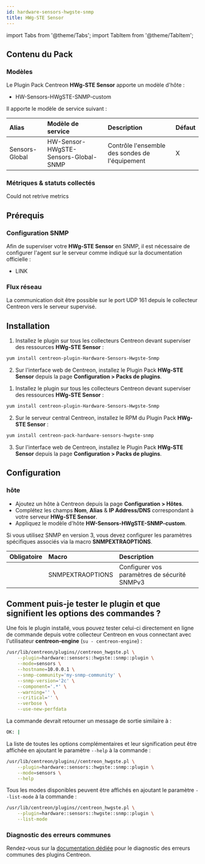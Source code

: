 ```yaml
---
id: hardware-sensors-hwgste-snmp
title: HWg-STE Sensor
---
```

import Tabs from '@theme/Tabs';
import TabItem from '@theme/TabItem';


## Contenu du Pack

### Modèles

Le Plugin Pack Centreon **HWg-STE Sensor** apporte un modèle d'hôte :

* HW-Sensors-HWgSTE-SNMP-custom

Il apporte le modèle de service suivant :

| Alias          | Modèle de service                    | Description                                    | Défaut |
|:---------------|:-------------------------------------|:-----------------------------------------------|:-------|
| Sensors-Global | HW-Sensor-HWgSTE-Sensors-Global-SNMP | Contrôle l'ensemble des sondes de l'équipement | X      |

### Métriques & statuts collectés

<Tabs groupId="sync">
<TabItem value="Sensors-Global" label="Sensors-Global">

Could not retrive metrics

</TabItem>
</Tabs>

## Prérequis

### Configuration SNMP

Afin de superviser votre **HWg-STE Sensor** en SNMP,  il est nécessaire de configurer l'agent sur le serveur comme indiqué sur la documentation officielle :
* LINK

### Flux réseau

La communication doit être possible sur le port UDP 161 depuis le collecteur
Centreon vers le serveur supervisé.

## Installation

<Tabs groupId="sync">
<TabItem value="Online License" label="Online License">

1. Installez le plugin sur tous les collecteurs Centreon devant superviser des ressources **HWg-STE Sensor** :

```bash
yum install centreon-plugin-Hardware-Sensors-Hwgste-Snmp
```

2. Sur l'interface web de Centreon, installez le Plugin Pack **HWg-STE Sensor** depuis la page **Configuration > Packs de plugins**.

</TabItem>
<TabItem value="Offline License" label="Offline License">

1. Installez le plugin sur tous les collecteurs Centreon devant superviser des ressources **HWg-STE Sensor** :

```bash
yum install centreon-plugin-Hardware-Sensors-Hwgste-Snmp
```

2. Sur le serveur central Centreon, installez le RPM du Plugin Pack **HWg-STE Sensor** :

```bash
yum install centreon-pack-hardware-sensors-hwgste-snmp
```

3. Sur l'interface web de Centreon, installez le Plugin Pack **HWg-STE Sensor** depuis la page **Configuration > Packs de plugins**.

</TabItem>
</Tabs>

## Configuration

### hôte

* Ajoutez un hôte à Centreon depuis la page **Configuration > Hôtes**.
* Complétez les champs **Nom**, **Alias** & **IP Address/DNS** correspondant à votre serveur **HWg-STE Sensor**.
* Appliquez le modèle d'hôte **HW-Sensors-HWgSTE-SNMP-custom**.

Si vous utilisez SNMP en version 3, vous devez configurer les paramètres
spécifiques associés via la macro **SNMPEXTRAOPTIONS**.

| Obligatoire | Macro            | Description                                  |
|:------------|:-----------------|:---------------------------------------------|
|             | SNMPEXTRAOPTIONS | Configurer vos paramètres de sécurité SNMPv3 |

## Comment puis-je tester le plugin et que signifient les options des commandes ?

Une fois le plugin installé, vous pouvez tester celui-ci directement en ligne
de commande depuis votre collecteur Centreon en vous connectant avec
l'utilisateur **centreon-engine** (`su - centreon-engine`) :

```bash
/usr/lib/centreon/plugins//centreon_hwgste.pl \
    --plugin=hardware::sensors::hwgste::snmp::plugin \
    --mode=sensors \
    --hostname=10.0.0.1 \
    --snmp-community='my-snmp-community' \
    --snmp-version='2c' \
    --component='.*' \
    --warning='' \
    --critical='' \
    --verbose \
    --use-new-perfdata
```

La commande devrait retourner un message de sortie similaire à :

```bash
OK: | 
```

La liste de toutes les options complémentaires et leur signification peut être
affichée en ajoutant le paramètre `--help` à la commande :

```bash
/usr/lib/centreon/plugins//centreon_hwgste.pl \
    --plugin=hardware::sensors::hwgste::snmp::plugin \
    --mode=sensors \
    --help
```

Tous les modes disponibles peuvent être affichés en ajoutant le paramètre
`--list-mode` à la commande :

```bash
/usr/lib/centreon/plugins//centreon_hwgste.pl \
    --plugin=hardware::sensors::hwgste::snmp::plugin \
    --list-mode
```

### Diagnostic des erreurs communes

Rendez-vous sur la [documentation dédiée](../getting-started/how-to-guides/troubleshooting-plugins.md)
pour le diagnostic des erreurs communes des plugins Centreon.